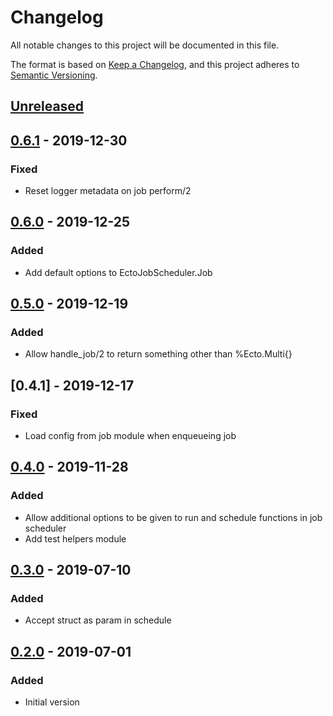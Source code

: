 # Changelog
All notable changes to this project will be documented in this file.

The format is based on [Keep a Changelog](https://keepachangelog.com/en/1.0.0/),
and this project adheres to [Semantic Versioning](https://semver.org/spec/v2.0.0.html).

## [Unreleased]

## [0.6.1] - 2019-12-30

### Fixed

- Reset logger metadata on job perform/2

## [0.6.0] - 2019-12-25

### Added

- Add default options to EctoJobScheduler.Job

## [0.5.0] - 2019-12-19

### Added

- Allow handle_job/2 to return something other than %Ecto.Multi{} 

## [0.4.1] - 2019-12-17

### Fixed

- Load config from job module when enqueueing job

## [0.4.0] - 2019-11-28

### Added

- Allow additional options to be given to run and schedule functions in job scheduler
- Add test helpers module

## [0.3.0] - 2019-07-10

### Added 
- Accept struct as param in schedule

## [0.2.0] - 2019-07-01

### Added
- Initial version 

[Unreleased]: https://github.com/rai200890/ecto-job-scheduler/compare/v0.6.1...HEAD
[0.6.1]: https://github.com/rai200890/ecto-job-scheduler/compare/v0.6.0...v0.6.1
[0.6.0]: https://github.com/rai200890/ecto-job-scheduler/compare/v0.5.0...v0.6.0
[0.5.0]: https://github.com/rai200890/ecto-job-scheduler/compare/v0.4.0...v0.5.0
[0.4.0]: https://github.com/rai200890/ecto-job-scheduler/compare/v0.3.0...v0.4.0
[0.3.0]: https://github.com/rai200890/ecto-job-scheduler/compare/v0.2.0...v0.3.0
[0.2.0]: https://github.com/rai200890/ecto-job-scheduler/releases/tag/v0.2.0
